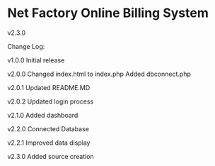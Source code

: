 # Net Factory Online Billing System
v2.3.0

Change Log:

v1.0.0
	Initial release

v2.0.0
	Changed index.html to index.php
	Added dbconnect.php

v2.0.1
	Updated README.MD

v2.0.2
	Updated login process

v2.1.0
	Added dashboard

v2.2.0
	Connected Database

v2.2.1
	Improved data display

v2.3.0
	Added source creation